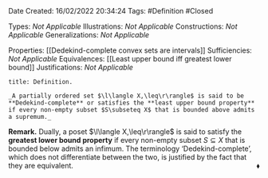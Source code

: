 <br />
<br />

Date Created: 16/02/2022 20:34:24
Tags: #Definition #Closed 

Types: _Not Applicable_
Illustrations: _Not Applicable_
Constructions: _Not Applicable_
Generalizations: _Not Applicable_

Properties: [[Dedekind-complete convex sets are intervals]]
Sufficiencies: _Not Applicable_
Equivalences: [[Least upper bound iff greatest lower bound]]
Justifications: _Not Applicable_

``` ad-Definition
title: Definition.

_A partially ordered set $\l\langle X,\leq\r\rangle$ is said to be **Dedekind-complete** or satisfies the **least upper bound property** if every non-empty subset $S\subseteq X$ that is bounded above admits a supremum._

```

**Remark.** Dually, a poset $\l\langle X,\leq\r\rangle$ is said to satisfy the **greatest lower bound property** if every non-empty subset $S\subseteq X$ that is bounded below admits an infimum. The terminology $\textrm{`}$Dedekind-complete$\textrm{'}$, which does not differentiate between the two, is justified by the fact that they are equivalent.<span style="float:right;">$\blacklozenge$</span>
